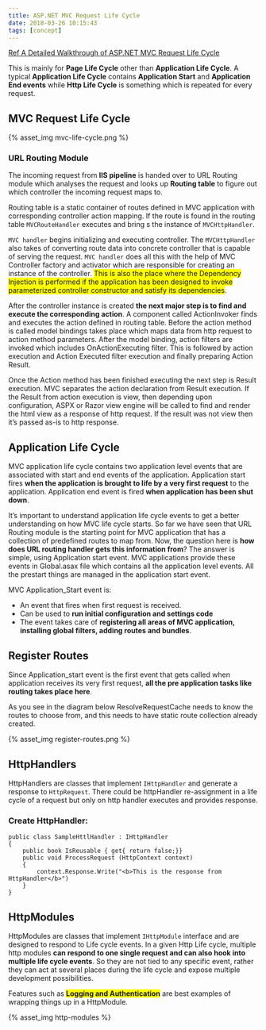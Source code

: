 ```yaml
---
title: ASP.NET MVC Request Life Cycle
date: 2018-03-26 10:15:43
tags: [concept]
---
```


[Ref A Detailed Walkthrough of ASP.NET MVC Request Life Cycle](https://www.codeproject.com/Articles/1028156/A-Detailed-Walkthrough-of-ASP-NET-MVC-Request-Life)

This is mainly for **Page Life Cycle** other than **Application Life Cycle**.
A typical **Application Life Cycle** contains **Application Start** and **Application End events** while **Http Life Cycle** is something which is repeated for every request.

## MVC Request Life Cycle
{% asset_img mvc-life-cycle.png %}

### URL Routing Module

The incoming request from **IIS pipeline** is handed over to URL Routing module which analyses the request and looks up **Routing table** to figure out which controller the incoming request maps to.

Routing table is a static container of routes defined in MVC application with corresponding controller action mapping. If the route is found in the routing table `MVCRouteHandler` executes and bring s the instance of `MVCHttpHandler`.

`MVC handler` begins initializing and executing controller. The `MVCHttpHandler` also takes of converting route data into concrete controller that is capable of serving the request. `MVC handler` does all this with the help of MVC Controller factory and activator which are responsible for creating an instance of the controller. <span style="background-color: #FFFF00">This is also the place where the Dependency Injection is performed if the application has been designed to invoke parameterized controller constructor and satisfy its dependencies</span>.

After the controller instance is created **the next major step is to find and execute the corresponding action**. A component called ActionInvoker finds and executes the action defined in routing table. Before the action method is called model bindings takes place which maps data from http request to action method parameters. After the model binding, action filters are invoked which includes OnActionExecuting filter. This is followed by action execution and Action Executed filter execution and finally preparing Action Result.

Once the Action method has been finished executing the next step is Result execution. MVC separates the action declaration from Result execution. If the Result from action execution is view, then depending upon configuration, ASPX or Razor view engine will be called to find and render the html view as a response of http request. If the result was not view then it’s passed as-is to http response.

## Application Life Cycle

MVC application life cycle contains two application level events that are associated with start and end events of the application. Application start fires **when the application is brought to life by a very first request** to the application. Application end event is fired **when application has been shut down**.

It’s important to understand application life cycle events to get a better understanding on how MVC life cycle starts. So far we have seen that URL Routing module is the starting point for MVC application that has a collection of predefined routes to map from. Now, the question here is **how does URL routing handler gets this information from**? The answer is simple, using Application start event. MVC applications provide these events in Global.asax file which contains all the application level events. All the prestart things are managed in the application start event.

MVC Application_Start event is:

+	An event that fires when first request is received.
+	Can be used to **run initial configuration and settings code**
+	The event takes care of **registering all areas of MVC application, installing global filters, adding routes and bundles**.

## Register Routes

Since Application_start event is the first event that gets called when application receives its very first request, **all the pre application tasks like routing takes place here**.

As you see in the diagram below ResolveRequestCache needs to know the routes to choose from, and this needs to have static route collection already created.

{% asset_img register-routes.png %}

## HttpHandlers

HttpHandlers are classes that implement `IHttpHandler` and generate a response to `HttpRequest`. There could be httpHandler re-assignment in a life cycle of a request but only on http handler executes and provides response.

### Create HttpHandler:

```
public class SampleHttlHandler : IHttpHandler
{
	public book IsReusable { get{ return false;}}
	public void ProcessRequest (HttpContext context)
	{
		context.Response.Write("<b>This is the response from HttpHandler</b>")
	}
}
```

## HttpModules

HttpModules are classes that implement `IHttpModule` interface and are designed to respond to Life cycle events. In a given Http Life cycle, multiple http modules **can respond to one single request and can also hook into multiple life cycle events**. So they are not tied to any specific event, rather they can act at several places during the life cycle and expose multiple development possibilities.

Features such as <span style="background-color: #FFFF00">**Logging and Authentication**</span> are best examples of wrapping things up in a HttpModule. 

{% asset_img http-modules %}